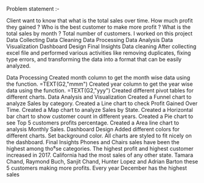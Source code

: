 Problem statement :-

Client want to know that what is the total sales over time.
How much profit they gained ?
Who is the best customer to make more profit ?
What is the total sales by month ?
Total number of customers.
I worked on this project
Data Collecting
Data Cleaning
Data Processing
Data Analysis
Data Visualization
Dashboard Design
Final Insights
Data cleaning
After collecting excel file and performed various activities like removing duplicates, fixing type errors, and transforming the data into a format that can be easily analyzed.

Data Processing
Created month column to get the month wise data using the function. =TEXT(G2,"mmm")
Created year column to get the year wise data using the function. =TEXT(G2,"yyy")
Created different pivot tables for different charts.
Data Analysis and Visualization
Created a Funnel chart to analyze Sales by category.
Created a Line chart to check Profit Gained Over Time.
Created a Map chart to analyze Sales by State.
Created a Horizontal bar chart to show customer count in different years.
Created a Pie chart to see Top 5 customers profits percentage.
Created a Area line chart to analysis Monthly Sales.
Dashboard Design
Added different colors for different charts.
Set background color.
All charts are styled to fit nicely on the dashboard.
Final Insights
Phones and Chairs sales have been the highest among tho⁶se categories.
The highest profit and highest customer increased in 2017.
California had the most sales of any other state.
Tamara Chand, Raymond Buch, Sanjit Chand, Hunter Lopez and Adrian Barton these 5 customers making more profits.
Every year December has the highest sales
